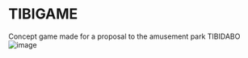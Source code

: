 # TIBIGAME
Concept game made for a proposal to the amusement park TIBIDABO
![image](https://user-images.githubusercontent.com/21370517/154476211-8e86fd60-e103-4565-9f70-71381929b474.png)
